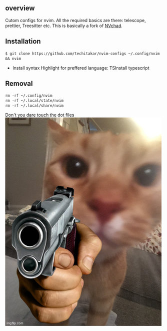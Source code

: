 ## overview

Cutom configs for nvim. All the required basics are there: telescope, prettier, Treesitter etc. This is basically a fork of [NVchad](https://nvchad.com/).

## Installation

```
$ git clone https://github.com/techitakar/nvim-configs ~/.config/nvim && nvim
```

- Install syntax Highlight for preffered language: TSInstall typescript

## Removal

```
rm -rf ~/.config/nvim
rm -rf ~/.local/state/nvim
rm -rf ~/.local/share/nvim
```

Don't you dare touch the dot files
![image](./cat.jpg)
